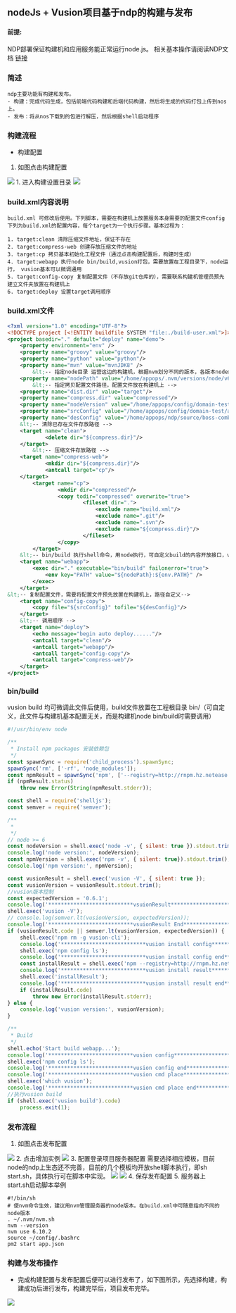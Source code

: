 ## nodeJs + Vusion项目基于ndp的构建与发布
#### 前提:
NDP部署保证构建机和应用服务能正常运行node.js。
相关基本操作请阅读NDP文档 [链接](http://doc.hz.netease.com/display/CLDNDP)
### 简述
    ndp主要功能有构建和发布。
    - 构建：完成代码生成，包括前端代码构建和后端代码构建，然后将生成的代码打包上传到nos上。
    - 发布：将从nos下载到的包进行解压，然后根据shell启动程序
### 构建流程

-  构建配置
1. 如图点击构建配置
<img src="http://filedoc.nos-eastchina1.126.net/f9640cc5470d866a55d0c4cee08f5dbe.jpg">
1. 进入构建设置目录
<img src="http://filedoc.nos-eastchina1.126.net/60aee23875141b79fbd48035e93b9f0b.jpg">

### build.xml内容说明

    build.xml 可修改后使用。下列脚本，需要在构建机上放置服务本身需要的配置文件config
    下列为build.xml的配置内容，每个target为一个执行步骤。基本过程为：

    1. target:clean 清除压缩文件地址，保证不存在
    2. target:compress-web 创建存放压缩文件的地址
    3. target:cp 拷贝基本初始化工程文件（通过点击构建配置后，构建时生成）
    4. target:webapp 执行node bin/build,vusion打包，需要放置在工程目录下，node运行， vusion基本可以微调通用
    5. target:config-copy 复制配置文件（不存放git仓库的），需要联系构建机管理员预先建立文件夹放置在构建机上
    6. target:deploy 设置target调用顺序

### build.xml文件

```xml
<?xml version="1.0" encoding="UTF-8"?>
<!DOCTYPE project [<!ENTITY buildfile SYSTEM "file:./build-user.xml">]>
<project basedir="." default="deploy" name="demo">
	<property environment="env" />
	<property name="groovy" value="groovy"/>
	<property name="python" value="python"/>
	<property name="mvn" value="mvnJDK8" />
		&lt;-- 指定node目录 运营这边的构建机，根据nvm划分不同的版本，各版本node的环境独立 在webapp过程中使用-->
	<property name="nodePath" value="/home/appops/.nvm/versions/node/v6.10.2/bin" />  
		&lt;-- 指定拷贝配置文件路径，配置文件放在构建机上 -->
    <property name="dist.dir" value="target"/>
    <property name="compress.dir" value="compressed"/>
    <property name="nodeVersion" value="/home/appops/config/domain-test/nodeVersion.sh"/>
    <property name="srcConfig" value="/home/appops/config/domain-test/app.development.json" />
    <property name="desConfig" value="/home/appops/ndp/source/boss-comb-domain-test/src/config/app.development.json" />
    &lt;-- 清除已存在文件存放路径 -->
    <target name="clean">
            <delete dir="${compress.dir}"/>
    </target>
    	&lt;-- 压缩文件存放路径 -->
    <target name="compress-web">
            <mkdir dir="${compress.dir}"/>
            <antcall target="cp"/>
    </target>
        <target name="cp">
                <mkdir dir="compressed"/>
                <copy todir="compressed" overwrite="true">
                        <fileset dir=".">
                        	<exclude name="build.xml"/>
                        	<exclude name=".git"/>
                        	<exclude name=".svn"/>
                        	<exclude name="${compress.dir}"/>
                        </fileset>
                </copy>
        </target>
	&lt;-- bin/build 执行shell命令，用node执行，可自定义build的内容开放接口，vusion build的构建基本通用，参看后文 -->
	<target name="webapp">
		<exec dir="." executable="bin/build" failonerror="true">
			<env key="PATH" value="${nodePath}:${env.PATH}" />
		</exec>
	</target>
&lt;-- 复制配置文件，需要将配置文件预先放置在构建机上，路径自定义-->
    <target name="config-copy">
		<copy file="${srcConfig}" tofile="${desConfig}"/>
	</target>
	&lt;-- 调用顺序 -->
	<target name="deploy">
		<echo message="begin auto deploy......"/>
		<antcall target="clean"/>
		<antcall target="webapp"/>
        <antcall target="config-copy"/>
		<antcall target="compress-web"/>
	</target>
</project>
```
### bin/build
vusion build 均可微调此文件后使用，build文件放置在工程根目录 bin/（可自定义，此文件与构建机基本配置无关，而是构建机node bin/build时需要调用）
```js
#!/usr/bin/env node

/**
 * Install npm packages 安装依赖包
 */
const spawnSync = require('child_process').spawnSync;
spawnSync('rm', ['-rf', 'node_modules']);
const npmResult = spawnSync('npm', ['--registry=http://rnpm.hz.netease.com/', '--registryweb=http://npm.hz.netease.com/', 'install']);
if (npmResult.status)
    throw new Error(String(npmResult.stderr));

const shell = require('shelljs');
const semver = require('semver');

/**
 *
 */
// node >= 6
const nodeVersion = shell.exec('node -v', { silent: true }).stdout.trim();
console.log('node version:', nodeVersion);
const npmVersion = shell.exec('npm -v', { silent: true}).stdout.trim();
console.log('npm version:', npmVersion);

const vusionResult = shell.exec('vusion -V', { silent: true });
const vusionVersion = vusionResult.stdout.trim();
//vusion版本控制
const expectedVersion = '0.6.1';
console.log('***************************vsuionResult**************************')
shell.exec('vusion -V');
// console.log(semver.lt(vusionVersion, expectedVersion));
console.log('***************************vsuionResult End**************************')
if (vusionResult.code || semver.lt(vusionVersion, expectedVersion)) {
    shell.exec('npm rm -g vusion-cli');
    console.log('***************************vusion install config**************************')
    shell.exec('npm config ls');
    console.log('***************************vusion install config end**************************')
    const installResult = shell.exec('npm --registry=http://rnpm.hz.netease.com/ --registryweb=http://npm.hz.netease.com/ install -g vusion-cli@0.5.1');
    console.log('***************************vusion install result**************************')
    shell.exec('installResult');
    console.log('***************************vusion install result end**************************')
    if (installResult.code)
        throw new Error(installResult.stderr);
} else {
    console.log('vusion version:', vusionVersion);
}

/**
 * Build
 */
shell.echo('Start build webapp...');
console.log('***************************vusion config**************************')
shell.exec('npm config ls');
console.log('***************************vusion config end**************************')
console.log('***************************vusion cmd place**************************')
shell.exec('which vusion');
console.log('***************************vusion cmd place end**************************')
//执行vusion build
if (shell.exec('vusion build').code)
    process.exit(1);

```

### 发布流程
1. 如图点击发布配置
<img src="http://filedoc.nos-eastchina1.126.net/8dd810ed41ef402b09de18e966e87f32.jpg" >
2. 点击增加实例
<img src="http://filedoc.nos-eastchina1.126.net/a2d9aab8b428a1ffb1ca467bfd12e5e5.jpg" >
3. 配置登录项目服务器配置
需要选择相应模板，目前node的ndp上生态还不完善，目前的几个模板均开放shell脚本执行，即sh start.sh，具体执行可在脚本中实现。
<img src="http://filedoc.nos-eastchina1.126.net/a148bd736527dce6569c1b2d36b94c5a6.jpg" >
<img src="http://filedoc.nos-eastchina1.126.net/ab29071995d04ac976d59a444529d321c.jpg" >
4. 保存发布配置
5. 服务器上 start.sh启动脚本举例

```
#!/bin/sh
# 使nvm命令生效，建议用nvm管理服务器的node版本。在build.xml中可随意指向不同的node版本
. ~/.nvm/nvm.sh
nvm --version
nvm use 6.10.2
source ~/config/.bashrc
pm2 start app.json

```

### 构建与发布操作

-  完成构建配置与发布配置后便可以进行发布了，如下图所示，先选择构建，构建成功后进行发布，构建完毕后，项目发布完毕。
 <img src="http://filedoc.nos-eastchina1.126.net/0c13ac6dcef82f7850909e3ace10ab27.jpg">
 
 

 
